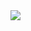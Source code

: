 <img src="https://capsule-render.vercel.app/api?type=wave&color=auto&height=300&section=header&text=welcome%to%Min%Seok's%profile!&fontSize=90" />
